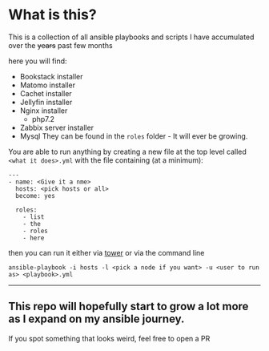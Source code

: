 # What is this?
This is a collection of all ansible playbooks and scripts I have accumulated over the ~~years~~ past few months

here you will find:
* Bookstack installer
* Matomo installer
* Cachet installer
* Jellyfin installer
* Nginx installer
	 * php7.2
* Zabbix server installer
* Mysql
They can be found in the `roles` folder - It will ever be growing.

You are able to run anything by creating a new file at the top level called `<what it does>.yml` with the file containing (at a minimum):
```
---
- name: <Give it a nme>
  hosts: <pick hosts or all>
  become: yes

  roles:
    - list
    - the
    - roles
    - here
```
then you can run it either via [tower](https://tower.bread) or via the command line
```
ansible-playbook -i hosts -l <pick a node if you want> -u <user to run as> <playbook>.yml
```

---
This repo will hopefully start to grow a lot more as I expand on my ansible journey.
---
If you spot something that looks weird, feel free to open a PR
